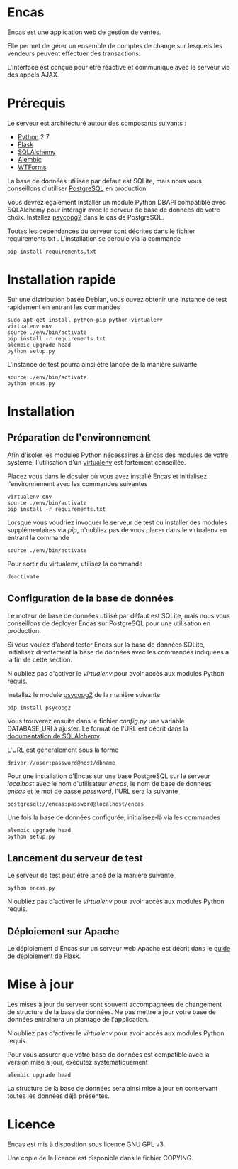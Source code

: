 Encas
=====
Encas est une application web de gestion de ventes.

Elle permet de gérer un ensemble de comptes de change sur lesquels les vendeurs peuvent effectuer des transactions.

L'interface est conçue pour être réactive et communique avec le serveur via des appels AJAX.

Prérequis
=====
Le serveur est architecturé autour des composants suivants :

- [Python](http://www.python.org) 2.7
- [Flask](http://flask.pocoo.org/)
- [SQLAlchemy](http://www.sqlalchemy.org/)
- [Alembic](http://alembic.readthedocs.org/en/latest/)
- [WTForms](http://wtforms.readthedocs.org/en/latest/)

La base de données utilisée par défaut est SQLite, mais nous vous conseillons d'utiliser [PostgreSQL](http://www.postgresql.org/) en production.

Vous devrez également installer un module Python DBAPI compatible avec SQLAlchemy pour intéragir avec le serveur de base de données de votre choix. Installez [psycopg2](http://initd.org/psycopg/) dans le cas de PostgreSQL.

Toutes les dépendances du serveur sont décrites dans le fichier requirements.txt . L'installation se déroule via la commande

    pip install requirements.txt

Installation rapide
=====
Sur une distribution basée Debian, vous ouvez obtenir une instance de test rapidement en entrant les commandes


    sudo apt-get install python-pip python-virtualenv
    virtualenv env
    source ./env/bin/activate
    pip install -r requirements.txt
    alembic upgrade head
    python setup.py

L'instance de test pourra ainsi être lancée de la manière suivante

    source ./env/bin/activate
    python encas.py

Installation
=====
Préparation de l'environnement
-----
Afin d'isoler les modules Python nécessaires à Encas des modules de votre système, l'utilisation d'un [virtualenv](http://www.virtualenv.org/) est fortement conseillée.

Placez vous dans le dossier où vous avez installé Encas et initialisez l'environnement avec les commandes suivantes

    virtualenv env
    source ./env/bin/activate
    pip install -r requirements.txt

Lorsque vous voudriez invoquer le serveur de test ou installer des modules supplémentaires via *pip*, n'oubliez pas de vous placer dans le virtualenv en entrant la commande
    
    source ./env/bin/activate

Pour sortir du virtualenv, utilisez la commande
    
    deactivate

Configuration de la base de données
-----
Le moteur de base de données utilisé par défaut est SQLite, mais nous vous conseillons de déployer Encas sur PostgreSQL pour une utilisation en production.

Si vous voulez d'abord tester Encas sur la base de données SQLite, initialisez directement la base de données avec les commandes indiquées à la fin de cette section.

N'oubliez pas d'activer le *virtualenv* pour avoir accès aux modules Python requis.

Installez le module [psycopg2](http://initd.org/psycopg/) de la manière suivante
    
    pip install psycopg2

Vous trouverez ensuite dans le fichier *config.py* une variable DATABASE_URI à ajuster. Le format de l'URL est décrit dans la [documentation de SQLAlchemy](http://docs.sqlalchemy.org/en/rel_0_9/core/engines.html).

L'URL est généralement sous la forme

    driver://user:password@host/dbname

Pour une installation d'Encas sur une base PostgreSQL sur le serveur *localhost* avec le nom d'utilisateur *encas*, le nom de base de données *encas* et le mot de passe *password*, l'URL sera la suivante

    postgresql://encas:password@localhost/encas

Une fois la base de données configurée, initialisez-là via les commandes
    
    alembic upgrade head
    python setup.py

Lancement du serveur de test
-----
Le serveur de test peut être lancé de la manière suivante
    
    python encas.py

N'oubliez pas d'activer le *virtualenv* pour avoir accès aux modules Python requis.

Déploiement sur Apache
-----
Le déploiement d'Encas sur un serveur web Apache est décrit dans le [guide de déploiement de Flask](http://flask.pocoo.org/docs/deploying/mod_wsgi/).

Mise à jour
=====
Les mises à jour du serveur sont souvent accompagnées de changement de structure de la base de données. Ne pas mettre à jour votre base de données entraînera un plantage de l'application.

N'oubliez pas d'activer le *virtualenv* pour avoir accès aux modules Python requis.

Pour vous assurer que votre base de données est compatible avec la version mise à jour, exécutez systématiquement

    alembic upgrade head

La structure de la base de données sera ainsi mise à jour en conservant toutes les données déjà présentes.

Licence
=====
Encas est mis à disposition sous licence GNU GPL v3.

Une copie de la licence est disponible dans le fichier COPYING.

